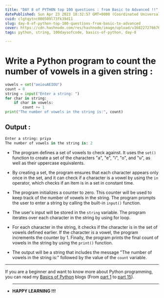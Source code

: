 ```yaml
---
title: "DAY 8 of PYTHON top 100 questions : from Basic to Advanced !!"
datePublished: Sun Apr 23 2023 18:32:57 GMT+0000 (Coordinated Universal Time)
cuid: clgtqytnc000509l73fk39d11
slug: day-8-of-python-top-100-questions-from-basic-to-advanced
cover: https://cdn.hashnode.com/res/hashnode/image/upload/v1682272766761/4f36021b-ac63-4fb2-8580-3cc3df29ca25.png
tags: python, string, 100daysofcode, basics-of-python, day-8

---
```


# Write a Python program to count the number of vowels in a given string :

```python
vowels = set("aeiouAEIOU")
count = 0
string = input("Enter a string: ")
for char in string:
    if char in vowels:
        count += 1
print("The number of vowels in the string is:", count)
```

## Output :

```python
Enter a string: priya
The number of vowels in the string is: 2
```

* The program defines a set of vowels to check against. It uses the `set()` function to create a set of the characters "a", "e", "i", "o", and "u", as well as their uppercase equivalents.
    
* By creating a set, the program ensures that each character appears only once in the set, and it can check if a character is a vowel by using the `in` operator, which checks if an item is in a set in constant time.
    
* The program initializes a counter to zero. This counter will be used to keep track of the number of vowels in the string. The program prompts the user to enter a string by calling the built-in `input()` function.
    
* The user's input will be stored in the `string` variable. The program iterates over each character in the string by using for loop.
    
* For each character in the string, it checks if the character is in the set of vowels defined earlier. If the character is a vowel, the program increments the counter by 1. Finally, the program prints the final count of vowels in the string by using the `print()` function.
    
* The output will be a string that includes the message "The number of vowels in the string is:" followed by the value of the `count` variable.
    

---

If you are a beginner and want to know more about Python programming, you can read my [Basics of Python](https://hashnode.com/post/cleuwavnj008gurnv4fc650hh) blogs (From [part 1](https://hashnode.com/post/cleuwavnj008gurnv4fc650hh) to [part 15](https://hashnode.com/post/clff4058101hng5nvefv85yzt)).

* ---
    
    **HAPPY LEARNING !!!**